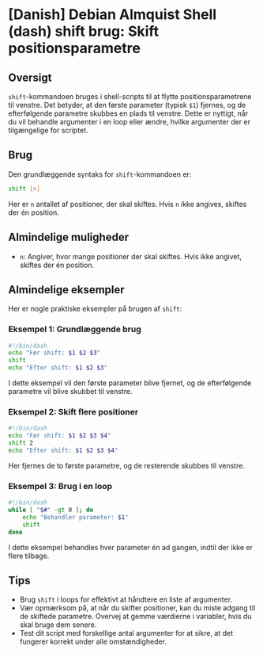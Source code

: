 # [Danish] Debian Almquist Shell (dash) shift brug: Skift positionsparametre

## Oversigt
`shift`-kommandoen bruges i shell-scripts til at flytte positionsparametrene til venstre. Det betyder, at den første parameter (typisk `$1`) fjernes, og de efterfølgende parametre skubbes en plads til venstre. Dette er nyttigt, når du vil behandle argumenter i en loop eller ændre, hvilke argumenter der er tilgængelige for scriptet.

## Brug
Den grundlæggende syntaks for `shift`-kommandoen er:

```bash
shift [n]
```

Her er `n` antallet af positioner, der skal skiftes. Hvis `n` ikke angives, skiftes der én position.

## Almindelige muligheder
- `n`: Angiver, hvor mange positioner der skal skiftes. Hvis ikke angivet, skiftes der én position.

## Almindelige eksempler
Her er nogle praktiske eksempler på brugen af `shift`:

### Eksempel 1: Grundlæggende brug
```bash
#!/bin/dash
echo "Før shift: $1 $2 $3"
shift
echo "Efter shift: $1 $2 $3"
```
I dette eksempel vil den første parameter blive fjernet, og de efterfølgende parametre vil blive skubbet til venstre.

### Eksempel 2: Skift flere positioner
```bash
#!/bin/dash
echo "Før shift: $1 $2 $3 $4"
shift 2
echo "Efter shift: $1 $2 $3 $4"
```
Her fjernes de to første parametre, og de resterende skubbes til venstre.

### Eksempel 3: Brug i en loop
```bash
#!/bin/dash
while [ "$#" -gt 0 ]; do
    echo "Behandler parameter: $1"
    shift
done
```
I dette eksempel behandles hver parameter én ad gangen, indtil der ikke er flere tilbage.

## Tips
- Brug `shift` i loops for effektivt at håndtere en liste af argumenter.
- Vær opmærksom på, at når du skifter positioner, kan du miste adgang til de skiftede parametre. Overvej at gemme værdierne i variabler, hvis du skal bruge dem senere.
- Test dit script med forskellige antal argumenter for at sikre, at det fungerer korrekt under alle omstændigheder.